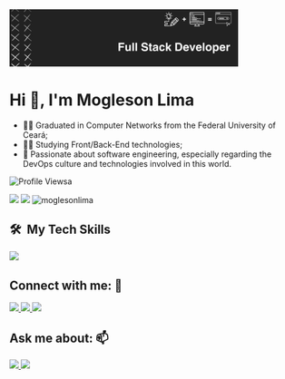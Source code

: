 <!DOCTYPE html>
<html lang="pt-BR">
<head>
<meta charset="UTF-8">
<meta name="viewport" content="width=device-width, initial-scale=1.0">

</head>
<body>

<div class="subdiv" style="margin-bottom: 15px;">
    <div >
        <img width="80%" src="./img/image-banner-linkedin.jpeg" />
    </div>
    
</div>

<div class="subdiv">
<div>
        <h1> Hi 👋, I'm Mogleson Lima</h1>
        <ul>
            <li>     🧑‍🎓 Graduated in Computer Networks from the Federal University of Ceará;</li>
            <li>     👨‍💻 Studying Front/Back-End technologies;</li>
            <li>     💭 Passionate about software engineering, especially regarding the DevOps culture and technologies involved in this world.</li>
        </ul>
    </div>    
</div>

</body>
</html>

![Profile Viewsa](https://komarev.com/ghpvc/?username=moglesonlima&label=Profile%20views&color=0e75b6&style=flat)

<div>
<img  height=140em  src="https://github-readme-stats.vercel.app/api?username=moglesonlima&show_icons=true&theme=dark"/>
<img  height=140em  with=180em  src="https://github-readme-stats.vercel.app/api/top-langs/?username=moglesonlima&layout=compact&langs_count=16&theme=dark"/>
 <img  height=140em  src="https://github-readme-streak-stats.herokuapp.com/?user=moglesonlima&show_icons=true&theme=dark"  alt="moglesonlima" />
</div>

## 🛠 &nbsp;My Tech Skills
<div>
        <img src="https://skillicons.dev/icons?i=java,js,bash,spring,react,aws,docker,terraform" />
</div> 

## Connect with me: 💬

<div >
<a  href="https://www.instagram.com/moglylima/"  target="_blank" >
    <img  src="https://img.shields.io/badge/Instagram-E4405F?style=for-the-badge&logo=instagram&logoColor=white">
</a>

<a href="https://www.linkedin.com/in/moglesonlima/"  target="_blank" >
    <img  src="https://img.shields.io/badge/LinkedIn-0077B5?style=for-the-badge&logo=linkedin&logoColor=white"  target="_blank">
</a>

<a  href="https://discord.com/channels/@me/832364479466963005"  target="_blank">
    <img  src="https://img.shields.io/badge/Discord-7289DA?style=for-the-badge&logo=discord&logoColor=white"  target="_blank">
</a>

</div>

## Ask me about: 📫

<div  >
<a  href="mailto:moglesonlima@alu.ufc.br"  target="_blank">
<img  src="https://img.shields.io/badge/Gmail-D14836?style=for-the-badge&logo=gmail&logoColor=white"  target="_blank">
</a>
<a  target="_blank"  href="https://t.me/Mogleson_Lima">
<img  src="https://img.shields.io/badge/Telegram-2CA5E0?style=for-the-badge&logo=telegram&logoColor=white"  target="_blank">
</a>
</div>
